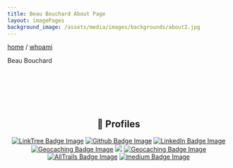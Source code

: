 ```yaml
---
title: Beau Bouchard About Page
layout: imagePages
background_image: /assets/media/images/backgrounds/about2.jpg
---
```

<div class="whoami">
  <div class="whoami-buffer"> </div>
  <div class="whoami-inner">
    <p><a href="/">home</a> / <a href="whoami">whoami</a></p>
    <div class="rainbow-pride"></div>
    <div class="whoami-name">Beau Bouchard</div>
    <p class="spacers"><br /></p>
    <div align="center">
      <p class="spacers"><br /></p>
      <div id="gh" data-login="beaubouchard"></div>
      <p class="spacers"><br /></p>
      <h2>💅 Profiles</h2>
      <p>
      <a href="https://linktr.ee/beaubouchard"><img src="https://img.shields.io/badge/LinkTree-FFFFFF.svg?logo=linktree&logoColor=green" alt="LinkTree Badge Image" /></a>
      <a href="https://github.com/BeauBouchard/"><img src="https://img.shields.io/badge/Github-FFFFFF.svg?logo=github&logoColor=black" alt="Github Badge Image" /></a>
      <a href="https://www.linkedin.com/in/beaubouchard/"><img src="https://img.shields.io/badge/Linkedin-FFFFFF.svg?logo=linkedin&logoColor=blue" alt="LinkedIn Badge Image" /></a>
      <a href="https://www.geocaching.com/p/?guid=7108e8fd-927c-42eb-8d37-1e53cb30d099"><img src="https://img.shields.io/badge/Geocaching-FFFFFF.svg?logo=geocaching&logoColor=green" alt="Geocaching Badge Image" /></a>
      <a rel="me" href="https://mastodon.social/@beaubouchard"><img src="https://img.shields.io/badge/Mastodon-563ACC?logo=mastodon&logoColor=white" /></a>
      <a href="https://www.gaiagps.com/profile/4311607/bnb2011/"><img src="https://img.shields.io/badge/GaiaGPS-FFFFFF.svg?logo=apache-pulsar&logoColor=green" alt="Geocaching Badge Image" /></a>
      <a href="https://www.alltrails.com/members/beau-bouchard"><img src="https://img.shields.io/badge/AllTrails-FFFFFF.svg?logo=alltrails&logoColor=green" alt="AllTrails Badge Image" /></a>
      <a href="https://medium.com/@beaubouchard"><img src="https://img.shields.io/badge/medium-20232a.svg?logo=medium&logoColor=white" alt="medium Badge Image" /></a>
      </p>
    </div>
  </div>
</div>
